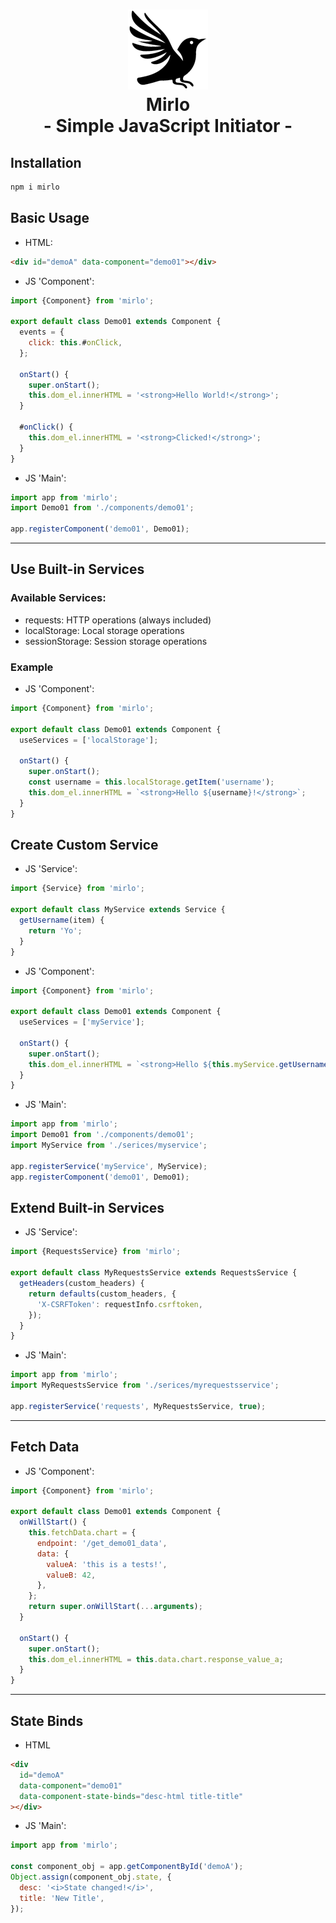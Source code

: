 <h1 align="center">
  <img src="mirlo.png" />
  <div>Mirlo</div>
  <div>- Simple JavaScript Initiator -</div>
</h1>

## Installation

```bash
npm i mirlo
```

## Basic Usage

- HTML:

```html
<div id="demoA" data-component="demo01"></div>
```

- JS 'Component':

```javascript
import {Component} from 'mirlo';

export default class Demo01 extends Component {
  events = {
    click: this.#onClick,
  };

  onStart() {
    super.onStart();
    this.dom_el.innerHTML = '<strong>Hello World!</strong>';
  }

  #onClick() {
    this.dom_el.innerHTML = '<strong>Clicked!</strong>';
  }
}
```

- JS 'Main':

```javascript
import app from 'mirlo';
import Demo01 from './components/demo01';

app.registerComponent('demo01', Demo01);
```

---

## Use Built-in Services

### Available Services:

- requests: HTTP operations (always included)
- localStorage: Local storage operations
- sessionStorage: Session storage operations

### Example

- JS 'Component':

```javascript
import {Component} from 'mirlo';

export default class Demo01 extends Component {
  useServices = ['localStorage'];

  onStart() {
    super.onStart();
    const username = this.localStorage.getItem('username');
    this.dom_el.innerHTML = `<strong>Hello ${username}!</strong>`;
  }
}
```

## Create Custom Service

- JS 'Service':

```javascript
import {Service} from 'mirlo';

export default class MyService extends Service {
  getUsername(item) {
    return 'Yo';
  }
}
```

- JS 'Component':

```javascript
import {Component} from 'mirlo';

export default class Demo01 extends Component {
  useServices = ['myService'];

  onStart() {
    super.onStart();
    this.dom_el.innerHTML = `<strong>Hello ${this.myService.getUsername()}!</strong>`;
  }
}
```

- JS 'Main':

```javascript
import app from 'mirlo';
import Demo01 from './components/demo01';
import MyService from './serices/myservice';

app.registerService('myService', MyService);
app.registerComponent('demo01', Demo01);
```

## Extend Built-in Services

- JS 'Service':

```javascript
import {RequestsService} from 'mirlo';

export default class MyRequestsService extends RequestsService {
  getHeaders(custom_headers) {
    return defaults(custom_headers, {
      'X-CSRFToken': requestInfo.csrftoken,
    });
  }
}
```

- JS 'Main':

```javascript
import app from 'mirlo';
import MyRequestsService from './serices/myrequestsservice';

app.registerService('requests', MyRequestsService, true);
```

---

## Fetch Data

- JS 'Component':

```javascript
import {Component} from 'mirlo';

export default class Demo01 extends Component {
  onWillStart() {
    this.fetchData.chart = {
      endpoint: '/get_demo01_data',
      data: {
        valueA: 'this is a tests!',
        valueB: 42,
      },
    };
    return super.onWillStart(...arguments);
  }

  onStart() {
    super.onStart();
    this.dom_el.innerHTML = this.data.chart.response_value_a;
  }
}
```

---

## State Binds

- HTML

```html
<div
  id="demoA"
  data-component="demo01"
  data-component-state-binds="desc-html title-title"
></div>
```

- JS 'Main':

```javascript
import app from 'mirlo';

const component_obj = app.getComponentById('demoA');
Object.assign(component_obj.state, {
  desc: '<i>State changed!</i>',
  title: 'New Title',
});
```
